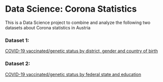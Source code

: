 # Data Science: Corona Statistics
This is a Data Science project to combine and analyze the following two datasets about Corona statistics in Austria
### Dataset 1:
[COVID-19 vaccinated/genetic status by district, gender and country of birth](https://data.statistik.gv.at/web/meta.jsp?dataset=OGD_covidggstatus2_GGSTATUS_2)
### Dataset 2:
[COVID-19 vaccinated/genetic status by federal state and education](https://data.statistik.gv.at/web/meta.jsp?dataset=OGD_covidggstatus_GGSTATUS_1)
